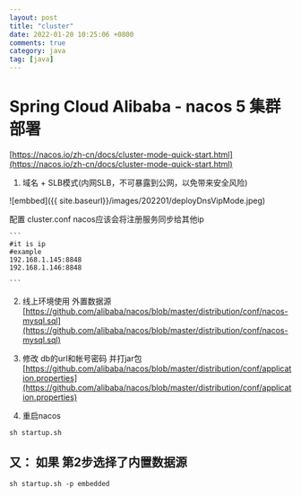 ```yaml
---
layout: post
title: "cluster"
date: 2022-01-20 10:25:06 +0800
comments: true
category: java
tag: [java]
---
```




#  Spring Cloud Alibaba - nacos 5 集群部署

[https://nacos.io/zh-cn/docs/cluster-mode-quick-start.html](https://nacos.io/zh-cn/docs/cluster-mode-quick-start.html)

1. 域名 + SLB模式(内网SLB，不可暴露到公网，以免带来安全风险)

![embbed]({{ site.baseurl}}/images/202201/deployDnsVipMode.jpeg)

配置 cluster.conf
nacos应该会将注册服务同步给其他ip
    

    ```
    #it is ip
    #example
    192.168.1.145:8848
    192.168.1.146:8848
    
    ```


2. 线上环境使用 外置数据源 [https://github.com/alibaba/nacos/blob/master/distribution/conf/nacos-mysql.sql](https://github.com/alibaba/nacos/blob/master/distribution/conf/nacos-mysql.sql)

3. 修改 db的url和帐号密码  并打jar包 [https://github.com/alibaba/nacos/blob/master/distribution/conf/application.properties](https://github.com/alibaba/nacos/blob/master/distribution/conf/application.properties)

4. 重启nacos 

```
sh startup.sh
```

## 又： 如果 第2步选择了内置数据源
```
sh startup.sh -p embedded
```


